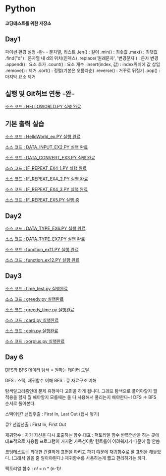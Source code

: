 # Python
#### 코딩테스트를 위한 저장소

## Day1 
파이썬 환경 설정 -완-
    - 문자열, 리스트
    .len() : 길이
    .min() : 최솟값
    .max() : 최댓값
    .find("d") : 문자열 내 d의 위치(인덱스)
    .replace('원래문자', '변경문자') : 문자 변경
    .append() : 요소 추가
    .count() : 요소 개수
    .insert(index, 값) : index위치에 값 삽입
    .remove() : 제거
    .sort() : 정렬(기본은 오름차순)
    .reverse() : 거꾸로 뒤집기
    .pop() : 마지막 요소 제거

## 실행 및 Git허브 연동 -완-
[소스 코드 : HELLOWORLD.PY 실행 완료](https://github.com/OKHAEHO/codetest_python/blob/master/Day1/helloworld.py)

## 기본 출력 실습
[소스 코드 : HelloWorld_ex.PY 실행 완료](https://github.com/OKHAEHO/codetest_python/blob/master/Day1/HelloWorld_ex.py)

[소스 코드 : DATA_INPUT_EX2.PY 실행 완료](https://github.com/OKHAEHO/codetest_python/blob/master/Day1/DATA_INPUT/DATA_INPUT_EX2.py)

[소스 코드 : DATA_CONVERT_EX3.PY 실행 완료](https://github.com/OKHAEHO/codetest_python/blob/master/Day1/DATA_CONVERT/DATA_CONVERT_EX3.py)

[소스 코드 : IF_REPEAT_EX4_1.PY 실행 완료](https://github.com/OKHAEHO/codetest_python/blob/master/Day1/DATA_REPEAT/IF_REPEAT_EX4_1.py)

[소스 코드 : IF_REPEAT_EX4_2.PY 실행 완료](https://github.com/OKHAEHO/codetest_python/blob/master/Day1/DATA_REPEAT/IF_REPEAT_EX4_2.py)

[소스 코드 : IF_REPEAT_EX4_3.PY 실행 완료](https://github.com/OKHAEHO/codetest_python/blob/master/Day1/DATA_REPEAT/IF_REPEAT_EX4_3.py)

[소스 코드 : IF_REPEAT_EX5.PY 실행 중](https://github.com/OKHAEHO/codetest_python/blob/master/Day1/DATA_REPEAT/IF_REPEAT_EX5.py)

## Day2

[소스 코드 : DATA_TYPE_EX6.PY 실행 완료](https://github.com/OKHAEHO/codetest_python/blob/master/Day2/DATA_TYPE/DATA_TYPE_EX6.py)

[소스 코드 : DATA_TYPE_EX7.PY 실행 완료](https://github.com/OKHAEHO/codetest_python/blob/master/Day2/DATA_TYPE/DATA_TYPE_EX7.py)

[소스 코드 : function_ex11.PY 실행 완료](https://github.com/OKHAEHO/codetest_python/blob/master/Day2/function/function_ex11.py)

[소스 코드 : function_ex12.PY 실행 완료](https://github.com/OKHAEHO/codetest_python/blob/master/Day2/function/function_ex12.py)

## Day3
[소스 코드 : time_test.py 실행완료](https://github.com/OKHAEHO/codetest_python/blob/master/Day3/time_test.py)

[소스 코드 : greedy.py 실행완료](https://github.com/OKHAEHO/codetest_python/blob/master/Day3/greedy.py)

[소스 코드 : greedy_time.py 실행완료](https://github.com/OKHAEHO/codetest_python/blob/master/Day3/greedy_time.py)

[소스 코드 : card.py 실행완료](https://github.com/OKHAEHO/codetest_python/blob/master/Day3/card.py)

[소스 코드 : coin.py 실행완료](https://github.com/OKHAEHO/codetest_python/blob/master/Day3/coin.py)

[소스 코드 : xorplus.py 실행완료](https://github.com/OKHAEHO/codetest_python/blob/master/Day3/xorplus.py)

## Day 6
DFS와 BFS
데이터 탐색 = 원하는 데이터 도달

DFS : 스택, 재귀함수 이해
BFS : 큐 자료구조 이해

탐색알고리즘인데 문제 유형마다 고민을 하게 됩니다. 
그래프 탐색으로 풀어야할지 뭘 적용을 할지 뭘 해야할지 모를때는 둘 다 사용해서 풀리는지 해야한다~!
DFS -> BFS 순서로 풀어본다.

스택이란?
선입후출 : First In, Last Out (접시 쌓기)

큐?
선입선출 : First In, First Out

재귀함수 : 자기 자신을 다시 호출하는 함수
    대표 : 팩토리얼 함수
    반복연산을 하는 곳에 대표적으로 사용됨
    프로그램이 커지면 가독성이랑 컨트롤이 어려워지기 때문에 잘 안씀
    
코딩테스트는 최대한 간결하게 표현을 하려고 하기 떄문에 재귀함수로 잘 표현을 해놓았다. (그래서 읽을 줄 알아야된다.)
재귀함수를 사용하는게 짧고 편리하기는 하다.

팩토리얼 함수 : n! = n * (n-1)!

